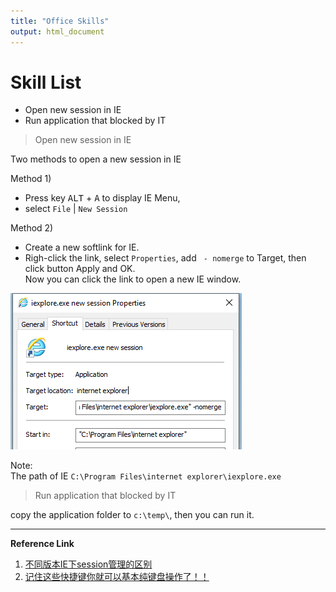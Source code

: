 ```yaml
---
title: "Office Skills"
output: html_document
---
```


Skill List 
==============

- Open new session in IE
- Run application that blocked by IT


> Open new session in IE

Two methods to open a new session in IE

Method 1)     

- Press key <kbd>ALT</kbd> + <kbd>A</kbd> to display IE Menu, 
- select `File` | `New Session`      

Method 2)     

- Create a new softlink for IE. 
- Righ-click the link, select `Properties`, add ` - nomerge` to Target, then click button Apply and OK.     
Now you can click the link to open a new IE window.

<img src="images/nsl.png" alt="New Session Link">


Note:     
The path of IE `C:\Program Files\internet explorer\iexplore.exe`


> Run application that blocked by IT

copy the application folder to `c:\temp\`, then you can run it.



********************************************************

**Reference Link**

1. [不同版本IE下session管理的区别](https://blog.csdn.net/iteye_11328/article/details/82198980)
2. [记住这些快捷键你就可以基本纯键盘操作了！！](https://www.cr173.com/html/11938_1.html)





